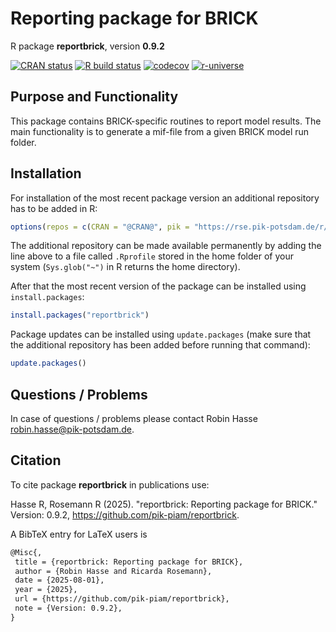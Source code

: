 # Reporting package for BRICK

R package **reportbrick**, version **0.9.2**

[![CRAN status](https://www.r-pkg.org/badges/version/reportbrick)](https://cran.r-project.org/package=reportbrick) [![R build status](https://github.com/pik-piam/reportbrick/workflows/check/badge.svg)](https://github.com/pik-piam/reportbrick/actions) [![codecov](https://codecov.io/gh/pik-piam/reportbrick/branch/master/graph/badge.svg)](https://app.codecov.io/gh/pik-piam/reportbrick) [![r-universe](https://pik-piam.r-universe.dev/badges/reportbrick)](https://pik-piam.r-universe.dev/builds)

## Purpose and Functionality

This package contains BRICK-specific routines to report model results. The main functionality is to generate a mif-file from a given BRICK model run folder.


## Installation

For installation of the most recent package version an additional repository has to be added in R:

```r
options(repos = c(CRAN = "@CRAN@", pik = "https://rse.pik-potsdam.de/r/packages"))
```
The additional repository can be made available permanently by adding the line above to a file called `.Rprofile` stored in the home folder of your system (`Sys.glob("~")` in R returns the home directory).

After that the most recent version of the package can be installed using `install.packages`:

```r 
install.packages("reportbrick")
```

Package updates can be installed using `update.packages` (make sure that the additional repository has been added before running that command):

```r 
update.packages()
```

## Questions / Problems

In case of questions / problems please contact Robin Hasse <robin.hasse@pik-potsdam.de>.

## Citation

To cite package **reportbrick** in publications use:

Hasse R, Rosemann R (2025). "reportbrick: Reporting package for BRICK." Version: 0.9.2, <https://github.com/pik-piam/reportbrick>.

A BibTeX entry for LaTeX users is

 ```latex
@Misc{,
  title = {reportbrick: Reporting package for BRICK},
  author = {Robin Hasse and Ricarda Rosemann},
  date = {2025-08-01},
  year = {2025},
  url = {https://github.com/pik-piam/reportbrick},
  note = {Version: 0.9.2},
}
```
